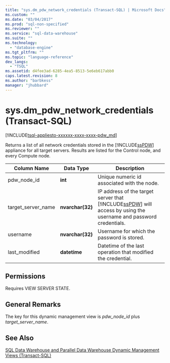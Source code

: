 ```yaml
---
title: "sys.dm_pdw_network_credentials (Transact-SQL) | Microsoft Docs"
ms.custom: ""
ms.date: "03/04/2017"
ms.prod: "sql-non-specified"
ms.reviewer: ""
ms.service: "sql-data-warehouse"
ms.suite: ""
ms.technology: 
  - "database-engine"
ms.tgt_pltfrm: ""
ms.topic: "language-reference"
dev_langs: 
  - "TSQL"
ms.assetid: d4fee3ad-6285-4ea5-8513-5e6eb617abb0
caps.latest.revision: 8
ms.author: "barbkess"
manager: "jhubbard"
---
```

# sys.dm_pdw_network_credentials (Transact-SQL)
[!INCLUDE[tsql-appliesto-xxxxxx-xxxx-xxxx-pdw_md](../../../relational-databases/reference/system-catalog-views/includes/tsql-appliesto-xxxxxx-xxxx-xxxx-pdw-md.md)]

  Returns a list of all network credentials stored in the [!INCLUDE[ssPDW](../../../a9notintoc/includes/sspdw-md.md)] appliance for all target servers. Results are listed for the Control node, and every Compute node.  
  
|Column Name|Data Type|Description|  
|-----------------|---------------|-----------------|  
|pdw_node_id|**int**|Unique numeric id associated with the node.|  
|target_server_name|**nvarchar(32)**|IP address of the target server that [!INCLUDE[ssPDW](../../../a9notintoc/includes/sspdw-md.md)] will access by using the username and password credentials.|  
|username|**nvarchar(32)**|Username for which the password is stored.|  
|last_modified|**datetime**|Datetime of the last operation that modified the credential.|  
  
## Permissions  
 Requires VIEW SERVER STATE.  
  
## General Remarks  
 The key for this dynamic management view is *pdw_node_id* plus *target_server_name*.  
  
## See Also  
 [SQL Data Warehouse and Parallel Data Warehouse Dynamic Management Views &#40;Transact-SQL&#41;](../../../relational-databases/reference/system-dynamic-management-views/e713365e-d44c-4b66-84c9-81a1bcc32414.md)  
  
  
